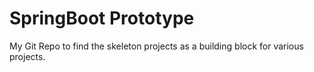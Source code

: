 # SpringBoot Prototype

My Git Repo to find the skeleton projects as a building block for various projects.
